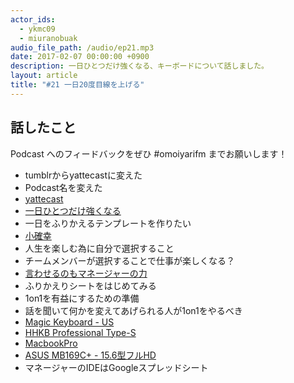 ```yaml
---
actor_ids:
  - ykmc09
  - miuranobuak
audio_file_path: /audio/ep21.mp3
date: 2017-02-07 00:00:00 +0900
description: 一日ひとつだけ強くなる、キーボードについて話しました。  
layout: article
title: "#21 一日20度目線を上げる"
---
```


## 話したこと

Podcast へのフィードバックをぜひ #omoiyarifm までお願いします！

- tumblrからyattecastに変えた
- Podcast名を変えた
- [yattecast](https://github.com/r7kamura/yattecast)
- [一日ひとつだけ強くなる](http://nlab.itmedia.co.jp/nl/articles/1701/23/news074.html)
- 一日をふりかえるテンプレートを作りたい
- [小確幸](http://d.hatena.ne.jp/keywordtouch/%BE%AE%B3%CE%B9%AC)
- 人生を楽しむ為に自分で選択すること
- チームメンバーが選択することで仕事が楽しくなる？
- [言わせるのもマネージャーの力](http://hrnabi.com/2016/11/25/12597/)
- ふりかえりシートをはじめてみる
- 1on1を有益にするための準備
- 話を聞いて何かを変えてあげられる人が1on1をやるべき
- [Magic Keyboard - US](http://www.apple.com/jp/shop/product/MLA22LL/A/magic-keyboard-us)
- [HHKB Professional Type-S](http://www.pfu.fujitsu.com/hhkeyboard/type-s/)
- [MacbookPro](http://www.apple.com/jp/macbook-pro/)
- [ASUS MB169C+ - 15.6型フルHD ](https://www.asus.com/jp/Monitors/MB169C-plus/)
- マネージャーのIDEはGoogleスプレッドシート
